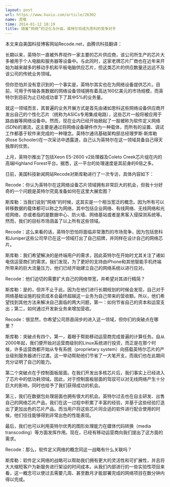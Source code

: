 ```yaml
---
layout: post
url: https://www.huxiu.com/article/26302
name: 虎嗅
time: 2014-01-12 10:19
title: 随着“网络”的泛化与升级，英特尔将成为思科的竞争对手
---
```

本文来自美国科技博客网站Recode.net，由腾讯科技翻译：

长期以来，英特尔一直被外界视作一家主要的芯片供应商，该公司所生产的芯片大多被用于个人电脑和服务器等设备中。与此同时，这家老牌芯片厂商也在近年来开始为越来越多的移动手机和平板电脑供应芯片，但这类芯片的供应数量还远远不及该公司的传统业务领域。

但你恐怕并没有意识到的一个事实是，英特尔其实也在为网络设备提供芯片。目前，可用于传输各类数据的网络设备领域拥有着高达160亿美元的市场规模，而英特尔到目前为止已经成功拿下了其中5%的业务量。

就这一领域而言，其普遍的业务开展方式是首先由诸如思科这些网络设备供应商开发出自己的个性化芯片（统称为ASICs专用集成电路），这些芯片一般将被应用于路由器等网络设备中。然而，现在业内已经开始掀起了一股被称为软件定义网络(SDN)的潮流，这主要是通过将网络设备硬件作为一种载体，而所有的设置、调试工作都基于软件来完成的一种理念。英特尔通讯基础架构部总经理罗斯·斯库勒(Rose Schooler)在一次采访中透露道，自己认为英特尔在这一领域具备自己得天独厚的优势。

上月，英特尔推出了包括Xeon E5-2600 v2处理器及Coleto Creek芯片组在内的高端Highland Forest平台。据悉，这一平台的处理速度是其前身的6倍之多。

日前，美国科技新闻网站Recode对斯库勒进行了一次专访，具体内容如下：

Recode：你认为英特尔在这网络设备芯片领域拥有非常巨大的机会，但我十分好奇的一个问题是英特尔究竟准备如何在这里大展宏图？

斯库勒：当我们说到“网络”的时候，这其实是一个相当宽泛的概念。因为所有可以转移数据的载体都可以称之为网络，其中包括企业网络、有线网络、无线网络和光缆网络，亦或者指的是数据中心、防火墙、网络基站或者是黑客入侵探测系统等。然而，我们的目标市场涵盖了以上所有这些领域。

Recode：这么来看的话，英特尔恐怕将面临非常激烈的市场竞争，因为包括思科和Juniper这些公司早已在这一领域打出了自己招牌，并同样在设计自己的网络芯片。

斯库勒：我们希望解决的是终端用户的需求，因此英特尔在开始时尤其关注了诸如电信运营商们的需求。我们发现，为了更好的支持由iPhone和其他智能手机终端所带来的巨大流量压力，他们已经开始建立自己的网络系统以进行应对。

Recode：他们迫切的需要扩大自己的网络带宽，并希望对其进行精简？

斯库勒：是的，但并不止于此。因为在他们进行长期规划的时候会发现，自己对于网络基础设施的投资成本会最终超越这一业务为自己带来的营收额。所以，他们希望找到其他方法来解决自己面临的两大问题，第一：如何节省自己的资本和运营支出；第二，如何通过开发新业务来增加营收。

Recode：很显然，你希望公司昂首阔步的进入这一领域，但你们的突破点在哪里？

斯库勒：突破点有四个。第一，着眼于帮助移动运营商完成普遍的计算任务。自从2000年起，我们便开始对运营商级别的Linux系统进行投资，而正是在那个时候，许多运营商都开始从专有系统（proprietary system）向搭载英特尔芯片的产业级别服务器进行过渡。这一举动帮助他们节省了一大笔开支，而我们也在此期间充分证明了自己的能力。

第二个突破点在于控制面板层面。在我们开发出多核芯片后，我们事实上已经进入了芯片中的低功耗领域。因此，对于控制面板层面的驾驭可以对无线网络产生十分巨大的影响，同时也给予了我们获得成功的机会。

第三，我们在数据包处理层面也拥有很大的机会。英特尔过去也在自主研发、出售自己的网络芯片产品，我们在这一过程中积累了丰富的经验，并基于这些经验打造出了更加出色的芯片产品。而当用户将这些芯片同合适的软件进行配合使用的时候，他们往往能够得到非常出色的性能表现。

最后，我们也可以利用英特尔优秀的图形处理能力在媒体代码转换（media transcoding）等方面发挥作用。现在，已经有移动运营商向我们提出了这方面的需求。

Recode：那么，软件定义网络的概念同这一战略有什么关联吗？

斯库勒：软件定义网络的战略可以帮助我们拥有更大的灵活性和可扩展性，并且将大大缩短客户为新服务进行架设的时间成本。从我们内部进行的一些实验性项目来看，这一概念可以使过去需要几周、甚至数月才能部署完成的网络项目在数分钟内得以完成。

